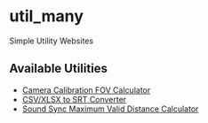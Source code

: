 # util_many
Simple Utility Websites

## Available Utilities

- [Camera Calibration FOV Calculator](https://AbelHo.github.io/util_many/camera_fov.html)
- [CSV/XLSX to SRT Converter](https://AbelHo.github.io/util_many/csv_to_srt.html)
- [Sound Sync Maximum Valid Distance Calculator](https://AbelHo.github.io/util_many/sync_max_distance.html)

